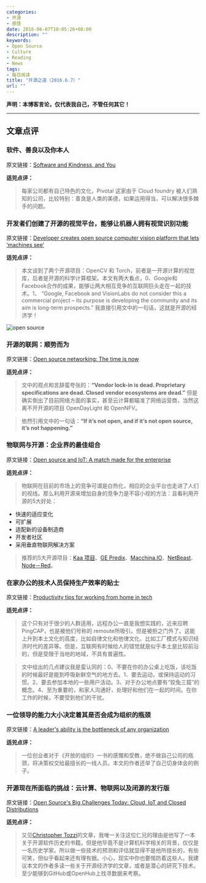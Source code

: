 ```yaml
---
categories:
- 开源
- 感悟
date: 2016-06-07T10:05:26+08:00
description: ""
keywords:
- Open Source
- Culture
- Reading
- News
tags:
- 每日阅读
title: "开源之道（2016.6.7）"
url: ""
---
```

**声明：本博客言论，仅代表我自己，不管任何其它！**

---

## 文章点评

### 软件、善良以及你本人

原文链接：[Software and Kindness, and You](https://medium.com/built-to-adapt/software-and-kindness-and-you-a4dbd23aac30#.k98lm4ql8)

**适兕点评：**

> 每家公司都有自己特色的文化，Pivotal 这家由于 Cloud foundry 被人们熟知的公司，比较特别：善良是人类的美德，如果运用得当，可以解决很多棘手的问题。

### 开发者们创建了开源的视觉平台，能够让机器人拥有视觉识别功能

原文链接：[Developer creates open source computer vision platform that lets ‘machines see’](http://tech.firstpost.com/news-analysis/developer-creates-open-source-computer-vision-platform-that-lets-machines-see-318718.html)

**适兕点评：**

> 本文谈到了两个开源项目：OpenCV 和 Torch，前者是一开源计算的视觉库，后者是开源的科学计算框架。本文有两大看点，0、Google和Facebook合作的成果，能够让两大相互竞争的互联网巨头走在一起的技术。1、 “Google, Facebook and VisionLabs do not consider this a commercial project – its purpose is developing the community and its aim is long-term prospects.” 我直接引用文中的一句话，这就是开源的经济学！

![open source](http://images.techhive.com/images/article/2015/09/6554314981_7360494444_b-100614748-primary.idge.jpg)

### 开源的联网：顺势而为

原文链接：[Open source networking: The time is now](http://www.networkworld.com/article/3078653/open-source-tools/open-source-networking-the-time-is-now.html)

**适兕点评：**

> 文中的观点和言辞蛮夸张的：**“Vendor lock-in is dead. Proprietary specifications are dead. Closed vendor ecosystems are dead.”** 但是确实倒出了目前网络方面的事实，甚至云计算都瞄准了网络运营商，当然这离不开开源的项目 OpenDayLight 和 OpenNFV。

> 依然引用文中的一句话：**“If it’s not open, and if it’s not open source, it’s not happening.”**

### 物联网与开源：企业界的最佳组合

原文链接：[Open source and IoT: A match made for the enterprise](http://www.cio.com/article/3079055/internet-of-things/open-source-and-iot-a-match-made-for-the-enterprise.html)

**适兕点评：**

> 物联网在目前的市场上的竞争可谓是白热化，相应的企业平台也走进了人们的视线。那么利用开源来增加自身的竞争力是不容小视的方法：且看利用开源的5大好处：

* 快速的适应变化
* 可扩展
* 适配新的设备制造商
* 开发者社区
* 采用垂直物联网解决方案

> 推荐的5大开源项目：[Kaa 项目](http://www.kaaproject.org/)、[GE Predix](https://www.ge.com/digital/predix)、[Macchina.IO](http://macchina.io/)、[NetBeast](https://netbeast.co/)、[Node－Red](http://nodered.org/)。

### 在家办公的技术人员保持生产效率的贴士

原文链接：[Productivity tips for working from home in tech](https://opensource.com/life/16/6/productivity-tips-working-home)

**适兕点评：**

> 这个只有对于很少的人群适用，远程办公一直是我想实践的，近来应聘PingCAP，也是被他们号称的 remoute所吸引。但是被拒之门外了。这能上升到本土文化的高度，比如自律文化和他律文化、比如工厂模式与知识经济时代的差异等。但是，互联网有时候给人的错觉就是似乎本土是比较前沿的，但是受限于当地的地域，不具有普遍性。

> 文中给出的几点建议我是蛮认同的：0、不要在你的办公桌上吃饭，该吃饭的时候最好是能到呼吸新鲜空气的地方去。1、要去运动，或保持运动的习惯。2、要去参加本地的一些用户活动。3、对于办公地点要有“狡兔三窟”的概念。4、至为重要的，和家人沟通好，处理好和他们在一起的时间。在你工作的时候，不要受到他们的干扰。

### 一位领导的能力大小决定着其是否会成为组织的瓶颈

原文链接：[A leader's ability is the bottleneck of any organization](https://opensource.com/open-organization/16/6/concrete-suggestions-running-open-organization)

**适兕点评：**

> 一位创业者对于《开放的组织》一书的感慨和受教，绝不做自己公司的瓶颈，将决策权交给最擅长的一线人员。本文的作者还举了自己切身体会的例子。

### 开源现在所面临的挑战：云计算、物联网以及闭源的发行版

原文链接：[Open Source's Big Challenges Today: Cloud, IoT and Closed Distributions](http://thevarguy.com/open-source-application-software-companies/open-sources-big-challenges-today-cloud-iot-and-closed-di)

**适兕点评：**

> 又见[Christopher Tozzi](http://thevarguy.com/author/christopher-tozzi)的文章，我唯一关注这位仁兄的理由是他写了一本关于开源软件历史的书籍。但是他毕竟不是计算机科学相关的背景，仅仅是一名历史学家。所以做一些技术的预测和评估就显得不是他所擅长的，有些可笑，但似乎看起来还有理有据。小心，现实中你也要惕防着这些人。我建议本文的作者多读一些关于开源经济学的文章，或者是潜心的研究下技术。至少能够到GitHub或OpenHub上找寻数据来考察。
